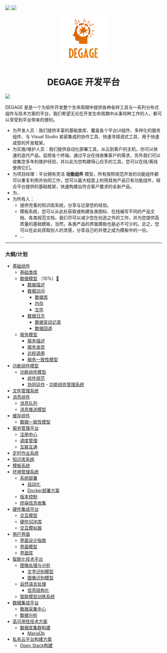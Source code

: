 <p style="display:inline">

<img src="https://img.shields.io/badge/build-failing-red.svg?style=for-the-badge&logo=appveyor"/>
<img src="https://img.shields.io/badge/schedule-5%25-orange.svg?style=for-the-badge&logo=appveyor"/>
</p>

<p align="center">
<img width="150" src="images/logo.png" alt="Degage Logo">
</p>


<h1 align="center">DEGAGE 开发平台</h1>
<p style="display:inline">
<a href="README_en-US.md" title="english description"><img src="https://img.shields.io/badge/language-EN--US-orange.svg?style=for-the-badge"/></a>
</p>

 DEGAGE 是是一个为软件开发整个生命周期中提供各种各样工具与一系列分布式组件与技术方案的平台，我们希望无论在开发生命周期中从事何种工作的人，都可以享受到平台带来的便利。
 * 为开发人员：我们提供丰富的基础类库、覆盖各个平台UI组件、多样化的服务组件、与 Visual Studio 紧密集成的协作工具、快速寻错调式工具、用于快速成型的开发框架。  
 * 为实施/维护人员：我们提供自动化部署工具，从云到客户的主机，你可以快速的迭代产品，监控各个终端，通过平台在线收集客户的需求，另外我们可以收集您多年的维护经验，并以此为您构建得心应手的工具，您可以在线/离线使用它们。
 * 为项目经理：平台拥有灵活 **功能组件** 模型，所有按照规范开发的功能组件都可以重复利用并协同工作，您可以最大程度上利用其他产品已有功能组件，结合平台提供的基础框架，快速构建出符合客户要求的全新产品。
 * 为..
 * 为所有人：
   * 提供完善的知识库系统，分享与记录您的经验。
   * 模板系统，您可以从此处获取或构建各类图标、在线编写不同的产品文档、各类规范文档，我们尽可以减少您在创造之外的工作，并为您提供高质量的基础模板，当然，各类产品的界面模板也是必不可少的。总之，您可以在此处获取别人的灵感，分享自己的并使之成为模板中的一份。
   * ...
***

 ### 大纲/计划

- [基础组件](#基础组件)
     - [基础类库](#基础类库)
     - [数据模型](#数据模型) （10%）[📃](data-model/DATAMODEL.md "查看对于此章的详细描述")
         - [数据描述](#数据描述)
         - [数据访问](#数据访问)
           - [数据库](#数据库)
           - [内存](#内存)
           - [文件](#文件)
         - [数据日志](#数据日志)
           - [数据变动记录](#数据变动)
           - [数据回退](#数据回退)
     - [服务模型](#服务模型)
         - [服务描述](#服务描述)
         - [服务发现](#服务发现)
         - [远程调用](#远程调用)
         - [服务一致性模型](#服务一致性模型)
- [功能组件模型](#功能组件平台)
     - [功能组件模型](#功能组件模型)
         - [组件规范](#组件规范)
         - [协同运作](#协同运作)
      - [功能组件管理系统](#功能组件管理系统)
- [文件管理系统](#文件管理系统)
- [消息组件](#消息组件)
     - [消息队列](#消息队列)
     - [消息推送模型](#消息推送模型)
- [缓存组件](#缓存组件)
     - [数据一致性模型](#数据一致性模型)
- [服务管理平台](#服务管理平台)
     - [注册中心](#注册中心)
     - [调度管理](#调度管理)
     - [互联互通](#互联互通)
- [定时作业系统](#定时作业系统)
- [知识库系统](#知识库系统)
- [模板系统](#模板系统)
- [环境管理系统](#环境管理系统)
     - [系统部署](#系统部署)
        - [自动化](#自动化)
        - [Docker部署方案](#Docker部署方案)
     - [版本控制](#版本控制)
     - [终端信息收集](#终端信息收集)
- [硬件集成平台](#硬件集成平台)
     - [交互模型](#交互模型)
     - [硬件SDK库](#硬件SDK库)
     - [交互模拟器](#交互模拟器)
- [用户界面](#用户界面)
     - [界面设计指南](#界面设计指南)
     - [界面模型](#界面模型)
     - [界面库](#界面库)
- [智能化技术平台](#智能化技术平台)
     - [图像处理与分析](#图像处理与分析)
        - [文字识别模型](#文字识别模型)
        - [图像识别模型](#图像识别模型)
     - [自然语言处理](#自然语言处理)
        - [信息结构化](#信息结构化)
     - [智能模型训练系统](#智能模型训练系统)
- [数据集成平台](#数据集成平台)
     - [数据采集中心](#数据采集中心)
     - [数据分析](#数据分析)
- [高可用性技术方案](#高可用性技术方案)
     - [数据库集群构建](#数据库集群)
        - [MariaDb](#MariaDb)
- [私有云平台构建方案](#私有云平台构建方案)
     - [Open Stack构建](#OpenStack)
